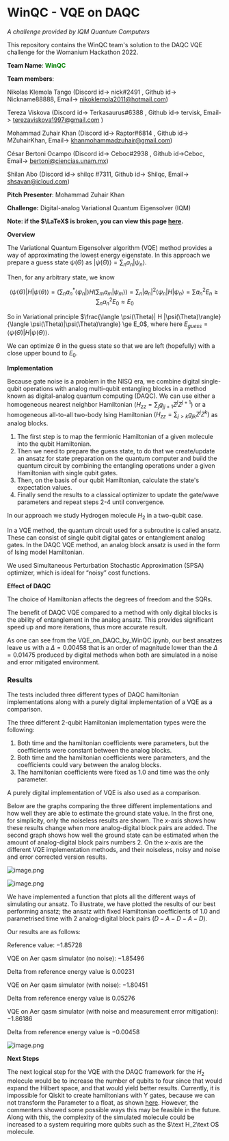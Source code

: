 # WinQC - VQE on DAQC

*A challenge provided by IQM Quantum Computers*

This repository contains the WinQC team's solution to the DAQC VQE challenge for the Womanium Hackathon 2022.

**Team Name**: <font color='green'>**WinQC**</font>

**Team members**:

Nikolas Klemola Tango (Discord id-> nick#2491 , Github id-> Nickname88888, Email-> nikoklemola2011@hotmail.com)

Tereza Viskova (Discord id-> Terkasaurus#6388 , Github id-> tervisk, Email-> terezaviskova1997@gmail.com )

Mohammad Zuhair Khan (Discord id-> Raptor#6814 , Github id-> MZuhairKhan, Email-> khanmohammadzuhair@gmail.com)

César Bertoni Ocampo (Discord id-> Ceboc#2938 , Github id->Ceboc, Email-> bertoni@ciencias.unam.mx) 

Shilan Abo   (Discord id-> shilqc #7311, Github id-> Shilqc, Email-> shsavan@icloud.com) 

**Pitch Presenter**: Mohammad Zuhair Khan

**Challenge:** Digital-analog Variational Quantum Eigensolver (IQM)

**Note: if the $\LaTeX$ is broken, you can view this page [here](https://colab.research.google.com/drive/1LhcSCmQxNmvHYG0BqZRndlL9zfyOe_dk?usp=sharing).**

**Overview**

The Variational Quantum Eigensolver algorithm (VQE) method provides a way of approximating the lowest energy eigenstate. In this approach we prepare a guess state $\psi(\Theta)$ as $|\psi(\Theta)\rangle = \sum_n a_n |\psi_n\rangle$.

Then, for any arbitrary state, we know 

$$\langle \psi(\Theta)|H |\psi(\theta)\rangle = (\sum_n a^*_n \langle \psi_n|)H(\sum_m a_m |\psi_m\rangle) = \sum_n |a_n|^2 \langle \psi_n|H |\psi_n\rangle= \sum a_n^2 E_n \ge \sum_n a_n^2 E_0 \approx E_0$$

So in Variational principle $\frac{\langle \psi(\Theta)| H |\psi(\Theta)\rangle}{\langle \psi(\Theta)|\psi(\Theta)\rangle} \ge E_0$, where here $E_{guess}=\langle \psi(\Theta)| H |\psi(\Theta)\rangle$.

We can optimize $\Theta$ in the guess state so that we are left (hopefully) with a close upper bound to $E_0$.

**Implementation**

Because gate noise is a problem in the NISQ era, we combine digital single-qubit operations with analog multi-qubit entangling blocks in a method known as digital-analog quantum computing (DAQC). We can use either a homogeneous nearest neighbor Hamiltonian $(H_{zz}=\sum_{j}g_{jj+1}Z^jZ^{j+1})$ or a homogeneous all-to-all two-body Ising Hamiltonian $(H_{zz}=\sum_{j>k}g_{jk}Z^jZ^k)$ as analog blocks.

1. The first step is to map the fermionic Hamiltonian of a given molecule into the qubit Hamiltonian.
2. Then we need to prepare the guess state, to do that we create/update an ansatz for state preparation on the quantum computer and build the quantum circuit by combining the entangling operations under a given Hamiltonian with single qubit gates. 
3. Then, on the basis of our qubit Hamiltonian, calculate the state's expectation values.
4. Finally send the results to a classical optimizer to update the gate/wave parameters and repeat steps 2-4 until convergence.

In our approach we study Hydrogen molecule $H_2$ in a two-qubit case.

In a VQE method, the quantum circuit used for a subroutine is called ansatz. These can consist of single qubit digital gates or entanglement analog gates. In the DAQC VQE method, an analog block ansatz is used in the form of Ising model Hamiltonian.

We used Simultaneous Perturbation Stochastic Approximation (SPSA) optimizer, which is ideal for “noisy” cost functions. 

**Effect of DAQC**

The choice of Hamiltonian affects the degrees of freedom and the SQRs. 

The benefit of DAQC VQE compared to a method with only digital blocks is the ability of entanglement in the analog ansatz. This provides significant speed up and more iterations, thus more accurate result. 

As one can see from the VQE_on_DAQC_by_WinQC.ipynb, our best ansatzes leave us with a $\Delta = 0.00458$ that is an order of magnitude lower than the $\Delta = 0.01475$ produced by digital methods when both are simulated in a noise and error mitigated environment.

### **Results**
The tests included three different types of DAQC hamiltonian implementations along with a purely digital implementation of a VQE as a comparison.

The three different $2$-qubit Hamiltonian implementation types were the following:
 1. Both time and the hamiltonian coefficients were parameters, but the coefficients were constant between the analog blocks.
 2. Both time and the hamiltonian coefficients were parameters, and the coefficients could vary between the analog blocks.
 3. The hamiltonian coefficients were fixed as $1.0$ and time was the only parameter.

A purely digital implementation of VQE is also used as a comparison.

Below are the graphs comparing the three different implementations and how well they are able to estimate the ground state value. In the first one, for simplicity, only the noiseless results are shown. The $x$-axis shows how these results change when more analog-digital block pairs are added. The second graph shows how well the ground state can be estimated when the amount of analog-digital block pairs numbers 2. On the $x$-axis are the different VQE implementation methods, and their noiseless, noisy and noise and error corrected version results.

![image.png](https://i.imgur.com/xxOzsP1.png)

![image.png](https://i.imgur.com/6L00RHo.png)

We have implemented a function that plots all the different ways of simulating our ansatz. To illustrate, we have plotted the results of our best performing ansatz; the ansatz with fixed Hamiltonian coefficients of $1.0$ and parametrised time with 2 analog-digital block pairs ($D-A-D-A-D$).

Our results are as follows:

Reference value: $-1.85728$

VQE on Aer qasm simulator (no noise): $-1.85496$

Delta from reference energy value is $0.00231$

VQE on Aer qasm simulator (with noise): $-1.80451$

Delta from reference energy value is $0.05276$

VQE on Aer qasm simulator (with noise and measurement error mitigation): $-1.86186$

Delta from reference energy value is $-0.00458$

![image.png](https://i.imgur.com/jFRtDwe.png)

**Next Steps**

The next logical step for the VQE with the DAQC framework for the $H_2$ molecule would be to increase the number of qubits to four since that would expand the Hilbert space, and that would yield better results. Currently, it is impossible for Qiskit to create hamiltonians with Y gates, because we can not transform the Parameter to a float, as shown [here](https://github.com/Qiskit/qiskit-terra/issues/4751). However, the commenters showed some possible ways this may be feasible in the future. Along with this, the complexity of the simulated molecule could be increased to a system requiring more qubits such as the $\text H_2\text O$ molecule. 
